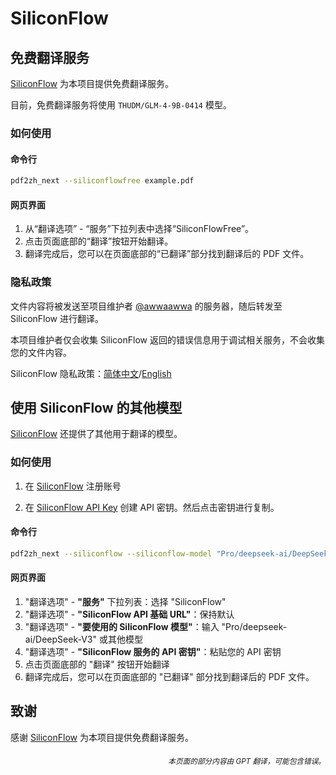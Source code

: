 # SiliconFlow

## 免费翻译服务

[SiliconFlow](https://siliconflow.cn) 为本项目提供免费翻译服务。

目前，免费翻译服务将使用 `THUDM/GLM-4-9B-0414` 模型。

### 如何使用

#### 命令行

```bash
pdf2zh_next --siliconflowfree example.pdf 
```

#### 网页界面

1. 从“翻译选项” - “服务”下拉列表中选择“SiliconFlowFree”。
2. 点击页面底部的“翻译”按钮开始翻译。
3. 翻译完成后，您可以在页面底部的“已翻译”部分找到翻译后的 PDF 文件。


### 隐私政策

文件内容将被发送至项目维护者 [@awwaawwa](https://github.com/awwaawwa) 的服务器，随后转发至 SiliconFlow 进行翻译。

本项目维护者仅会收集 SiliconFlow 返回的错误信息用于调试相关服务，不会收集您的文件内容。

SiliconFlow 隐私政策：[简体中文](https://docs.siliconflow.cn/cn/legals/privacy-policy)/[English](https://docs.siliconflow.cn/en/legals/privacy-policy)



## 使用 SiliconFlow 的其他模型

[SiliconFlow](https://siliconflow.cn) 还提供了其他用于翻译的模型。

### 如何使用

1. 在 [SiliconFlow](https://siliconflow.cn) 注册账号

2. 在 [SiliconFlow API Key](https://cloud.siliconflow.cn/me/account/ak) 创建 API 密钥。然后点击密钥进行复制。

#### 命令行

```bash
pdf2zh_next --siliconflow --siliconflow-model "Pro/deepseek-ai/DeepSeek-V3" --siliconflow-api-key <your-api-key> example.pdf
```

#### 网页界面

1. "翻译选项" - **"服务"** 下拉列表：选择 "SiliconFlow"  
2. "翻译选项" - **"SiliconFlow API 基础 URL"**：保持默认  
3. "翻译选项" - **"要使用的 SiliconFlow 模型"**：输入 "Pro/deepseek-ai/DeepSeek-V3" 或其他模型  
4. "翻译选项" - **"SiliconFlow 服务的 API 密钥"**：粘贴您的 API 密钥  
5. 点击页面底部的 "翻译" 按钮开始翻译  
6. 翻译完成后，您可以在页面底部的 "已翻译" 部分找到翻译后的 PDF 文件。


## 致谢

感谢 [SiliconFlow](https://siliconflow.cn) 为本项目提供免费翻译服务。

<div align="right"> 
<h6><small>本页面的部分内容由 GPT 翻译，可能包含错误。</small></h6>